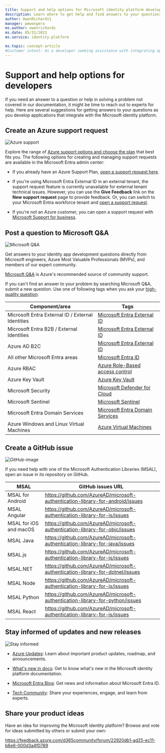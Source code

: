 ```yaml
---
title: Support and help options for Microsoft identity platform developers
description: Learn where to get help and find answers to your questions as you build identity and access management (IAM) solutions that integrate with Microsoft Entra ID and other components of the Microsoft identity platform.
author: OwenRichards1
manager: pmwongera
ms.author: owenrichards
ms.date: 05/31/2023
ms.service: identity-platform

ms.topic: concept-article
#Customer intent: As a developer seeking assistance with integrating applications with the Microsoft identity platform, I want to explore support options such as creating an Azure support request, posting a question on Microsoft Q&A, and opening a GitHub issue for MSAL libraries, so that I can get the help I need to solve problems and find answers to my questions.
---
```


# Support and help options for developers

If you need an answer to a question or help in solving a problem not covered in our documentation, it might be time to reach out to experts for help. Here are several suggestions for getting answers to your questions as you develop applications that integrate with the Microsoft identity platform.

## Create an Azure support request

<div class='icon is-large'>
    <img alt='Azure support' src='./media/common/logo_azure.svg'>
</div>

Explore the range of [Azure support options and choose the plan](https://azure.microsoft.com/support/plans) that best fits you. The following options for creating and managing support requests are available in the Microsoft Entra admin center:

- If you already have an Azure Support Plan, [open a support request here](https://entra.microsoft.com/#view/Microsoft_Azure_Support/NewSupportRequestV3Blade/callerName/ActiveDirectory/issueType/technical).

- If you're using Microsoft Entra External ID in an external tenant, the support request feature is currently unavailable for external tenant technical issues. However, you can use the **Give Feedback** link on the **New support request** page to provide feedback. Or, you can switch to your Microsoft Entra workforce tenant and [open a support request](https://entra.microsoft.com/#view/Microsoft_Azure_Support/NewSupportRequestV3Blade/callerName/ActiveDirectory/issueType/technical).

- If you're not an Azure customer, you can open a support request with [Microsoft Support for business](https://support.serviceshub.microsoft.com/supportforbusiness).

## Post a question to Microsoft Q&A

<div class='icon is-large'>
    <img alt='Microsoft Q&A' src='./media/common/question-mark-icon.png'>
</div>

Get answers to your identity app development questions directly from Microsoft engineers, Azure Most Valuable Professionals (MVPs), and members of our expert community.

[Microsoft Q&A](/answers/products/) is Azure's recommended source of community support.

If you can't find an answer to your problem by searching Microsoft Q&A, submit a new question. Use one of following tags when you ask your [high-quality question](/answers/articles/24951/how-to-write-a-quality-question.html):

| Component/area                                            | Tags                                                                                         |
| ----------------------------------------------------------| ---------------------------------------------------------------------------------------------|
| Microsoft Entra External ID / External Identities              | [Microsoft Entra External ID](https://aka.ms/microsoftentraexternalid)              |
| Microsoft Entra B2B / External Identities                        | [Microsoft Entra External ID](/answers/tags/438/entra-external-id)   |
| Azure AD B2C                                              | [Microsoft Entra External ID](/answers/tags/438/entra-external-id)   |
| All other Microsoft Entra areas                    | [Microsoft Entra ID](/answers/tags/49/azure-active-directory)                             |
| Azure RBAC                                                | [Azure Role-Based access control](/answers/tags/189/azure-rbac)                              |
| Azure Key Vault                                           | [Azure Key Vault](/answers/tags/5/azure-key-vault)                                           |
| Microsoft Security                                        | [Microsoft Defender for Cloud](/answers/tags/392/defender-for-cloud)                         |
| Microsoft Sentinel                                        | [Microsoft Sentinel](/answers/tags/423/microsoft-sentinel)                                   |
| Microsoft Entra Domain Services                                  | [Microsoft Entra Domain Services](/answers/tags/222/azure-active-directory-domain)    |
| Azure Windows and Linux Virtual Machines                  | [Azure Virtual Machines](/answers/tags/94/azure-virtual-machines)                            |

## Create a GitHub issue

<div class='icon is-large'>
    <img alt='GitHub-image' src='./media/common/github.svg'>
</div>

If you need help with one of the Microsoft Authentication Libraries (MSAL), open an issue in its repository on GitHub.

| MSAL                   | GitHub issues URL                                                              |
| ---------------------- | ------------------------------------------------------------------------------ |
| MSAL for Android       | https://github.com/AzureAD/microsoft-authentication-library-for-android/issues |
| MSAL Angular           | https://github.com/AzureAD/microsoft-authentication-library-for-js/issues      |
| MSAL for iOS and macOS | https://github.com/AzureAD/microsoft-authentication-library-for-objc/issues    |
| MSAL Java              | https://github.com/AzureAD/microsoft-authentication-library-for-java/issues    |
| MSAL.js                | https://github.com/AzureAD/microsoft-authentication-library-for-js/issues      |
| MSAL.NET               | https://github.com/AzureAD/microsoft-authentication-library-for-dotnet/issues  |
| MSAL Node              | https://github.com/AzureAD/microsoft-authentication-library-for-js/issues      |
| MSAL Python            | https://github.com/AzureAD/microsoft-authentication-library-for-python/issues  |
| MSAL React             | https://github.com/AzureAD/microsoft-authentication-library-for-js/issues      |


## Stay informed of updates and new releases

<div class='icon is-large'>
    <img alt='Stay informed' src='./media/common/i_blog.svg'>
</div>

- [Azure Updates](https://azure.microsoft.com/updates/?category=identity): Learn about important product updates, roadmap, and announcements.

- [What's new in docs](./whats-new-docs.md): Get to know what's new in the Microsoft identity platform documentation.

- [Microsoft Entra Blog](https://techcommunity.microsoft.com/t5/microsoft-entra-azure-ad-blog/bg-p/Identity): Get news and information about Microsoft Entra ID.

- [Tech Community](https://techcommunity.microsoft.com/t5/azure-active-directory-identity/bg-p/Identity/): Share your experiences, engage, and learn from experts.

## Share your product ideas

Have an idea for improving the Microsoft identity platform? Browse and vote for ideas submitted by others or submit your own:

https://feedback.azure.com/d365community/forum/22920db1-ad25-ec11-b6e6-000d3a4f0789
